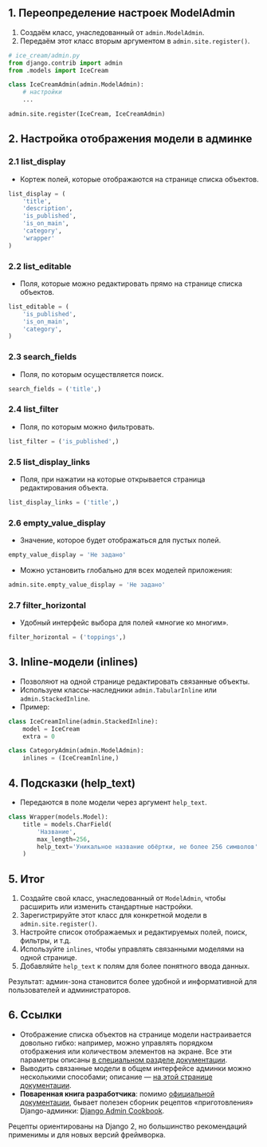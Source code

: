 ## 1. Переопределение настроек ModelAdmin

1. Создаём класс, унаследованный от `admin.ModelAdmin`.
2. Передаём этот класс вторым аргументом в `admin.site.register()`.

```python
# ice_cream/admin.py
from django.contrib import admin
from .models import IceCream

class IceCreamAdmin(admin.ModelAdmin):
    # настройки
    ...

admin.site.register(IceCream, IceCreamAdmin)
```

## 2. Настройка отображения модели в админке

### 2.1 list_display

- Кортеж полей, которые отображаются на странице списка объектов.

```python
list_display = (
    'title',
    'description',
    'is_published',
    'is_on_main',
    'category',
    'wrapper'
)
```

### 2.2 list_editable

- Поля, которые можно редактировать прямо на странице списка объектов.

```python
list_editable = (
    'is_published',
    'is_on_main',
    'category',
)
```

### 2.3 search_fields

- Поля, по которым осуществляется поиск.

```python
search_fields = ('title',)
```

### 2.4 list_filter

- Поля, по которым можно фильтровать.

```python
list_filter = ('is_published',)
```

### 2.5 list_display_links

- Поля, при нажатии на которые открывается страница редактирования объекта.

```python
list_display_links = ('title',)
```

### 2.6 empty_value_display

- Значение, которое будет отображаться для пустых полей.

```python
empty_value_display = 'Не задано'
```

- Можно установить глобально для всех моделей приложения:

```python
admin.site.empty_value_display = 'Не задано'
```

### 2.7 filter_horizontal

- Удобный интерфейс выбора для полей «многие ко многим».

```python
filter_horizontal = ('toppings',)
```

## 3. Inline-модели (inlines)

- Позволяют на одной странице редактировать связанные объекты.
- Используем классы-наследники `admin.TabularInline` или `admin.StackedInline`.
- Пример:

```python
class IceCreamInline(admin.StackedInline):
    model = IceCream
    extra = 0

class CategoryAdmin(admin.ModelAdmin):
    inlines = (IceCreamInline,)
```

## 4. Подсказки (help_text)

- Передаются в поле модели через аргумент `help_text`.

```python
class Wrapper(models.Model):
    title = models.CharField(
        'Название',
        max_length=256,
        help_text='Уникальное название обёртки, не более 256 символов'
    )
```

## 5. Итог

1. Создайте свой класс, унаследованный от `ModelAdmin`, чтобы расширить или изменить стандартные настройки.
2. Зарегистрируйте этот класс для конкретной модели в `admin.site.register()`.
3. Настройте список отображаемых и редактируемых полей, поиск, фильтры, и т.д.
4. Используйте `inlines`, чтобы управлять связанными моделями на одной странице.
5. Добавляйте `help_text` к полям для более понятного ввода данных.

Результат: админ-зона становится более удобной и информативной для пользователей и администраторов.

## 6. Ссылки

- Отображение списка объектов на странице модели настраивается довольно гибко: например, можно управлять порядком отображения или количеством элементов на экране. Все эти параметры описаны [в специальном разделе документации](https://docs.djangoproject.com/en/3.2/ref/contrib/admin/#django.contrib.admin.ModelAdmin).
- Выводить связанные модели в общем интерфейсе админки можно несколькими способами; описание — [на этой странице документации](https://docs.djangoproject.com/en/3.2/ref/contrib/admin/#inlinemodeladmin-objects).
- **Поваренная книга разработчика**: помимо [официальной документации](https://docs.djangoproject.com/en/3.2/ref/contrib/admin/), бывает полезен сборник рецептов «приготовления» Django-админки: [Django Admin Cookbook](https://books.agiliq.com/projects/django-admin-cookbook/en/latest/).

Рецепты ориентированы на Django 2, но большинство рекомендаций применимы и для новых версий фреймворка.
